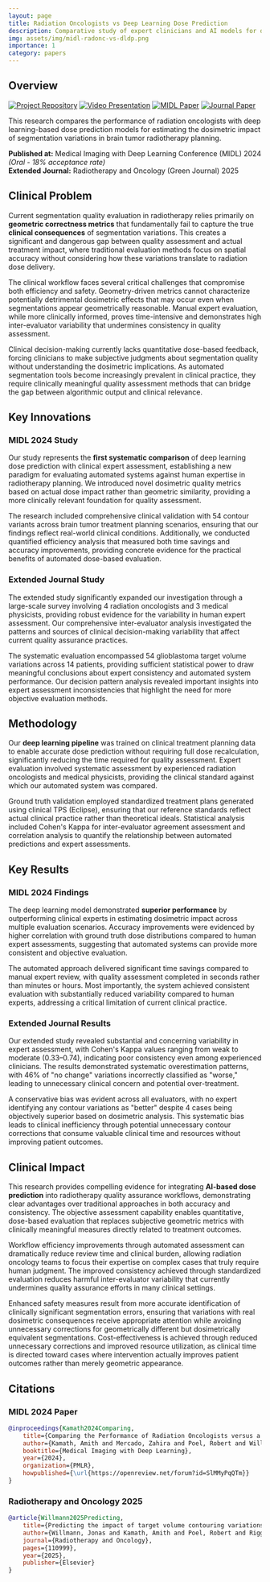 ```yaml
---
layout: page
title: Radiation Oncologists vs Deep Learning Dose Prediction
description: Comparative study of expert clinicians and AI models for dosimetric impact assessment in radiotherapy
img: assets/img/midl-radonc-vs-dldp.png
importance: 1
category: papers
---
```


## Overview

[![Project Repository](https://img.shields.io/badge/GitHub-Repository-blue?style=flat-square&logo=github)](https://github.com/ubern-mia/radonc-vs-dldp)
[![Video Presentation](https://img.shields.io/badge/Video-MIDL%202024-red?style=flat-square&logo=youtube)](https://youtu.be/Co9yUIAw6H0?t=3587)
[![MIDL Paper](https://img.shields.io/badge/Paper-MIDL%202024-blue?style=flat-square)](https://openreview.net/forum?id=SlMMyPqQTm)
[![Journal Paper](https://img.shields.io/badge/Journal-Green%20Journal-green?style=flat-square)](https://www.sciencedirect.com/science/article/pii/S0167814025045037)

This research compares the performance of radiation oncologists with deep learning-based dose prediction models for estimating the dosimetric impact of segmentation variations in brain tumor radiotherapy planning.

**Published at:** Medical Imaging with Deep Learning Conference (MIDL) 2024 *(Oral - 18% acceptance rate)*  
**Extended Journal:** Radiotherapy and Oncology (Green Journal) 2025

## Clinical Problem

Current segmentation quality evaluation in radiotherapy relies primarily on **geometric correctness metrics** that fundamentally fail to capture the true **clinical consequences** of segmentation variations. This creates a significant and dangerous gap between quality assessment and actual treatment impact, where traditional evaluation methods focus on spatial accuracy without considering how these variations translate to radiation dose delivery.

The clinical workflow faces several critical challenges that compromise both efficiency and safety. Geometry-driven metrics cannot characterize potentially detrimental dosimetric effects that may occur even when segmentations appear geometrically reasonable. Manual expert evaluation, while more clinically informed, proves time-intensive and demonstrates high inter-evaluator variability that undermines consistency in quality assessment.

Clinical decision-making currently lacks quantitative dose-based feedback, forcing clinicians to make subjective judgments about segmentation quality without understanding the dosimetric implications. As automated segmentation tools become increasingly prevalent in clinical practice, they require clinically meaningful quality assessment methods that can bridge the gap between algorithmic output and clinical relevance.

## Key Innovations

### MIDL 2024 Study
Our study represents the **first systematic comparison** of deep learning dose prediction with clinical expert assessment, establishing a new paradigm for evaluating automated systems against human expertise in radiotherapy planning. We introduced novel dosimetric quality metrics based on actual dose impact rather than geometric similarity, providing a more clinically relevant foundation for quality assessment.

The research included comprehensive clinical validation with 54 contour variants across brain tumor treatment planning scenarios, ensuring that our findings reflect real-world clinical conditions. Additionally, we conducted quantified efficiency analysis that measured both time savings and accuracy improvements, providing concrete evidence for the practical benefits of automated dose-based evaluation.

### Extended Journal Study
The extended study significantly expanded our investigation through a large-scale survey involving 4 radiation oncologists and 3 medical physicists, providing robust evidence for the variability in human expert assessment. Our comprehensive inter-evaluator analysis investigated the patterns and sources of clinical decision-making variability that affect current quality assurance practices.

The systematic evaluation encompassed 54 glioblastoma target volume variations across 14 patients, providing sufficient statistical power to draw meaningful conclusions about expert consistency and automated system performance. Our decision pattern analysis revealed important insights into expert assessment inconsistencies that highlight the need for more objective evaluation methods.

## Methodology

Our **deep learning pipeline** was trained on clinical treatment planning data to enable accurate dose prediction without requiring full dose recalculation, significantly reducing the time required for quality assessment. Expert evaluation involved systematic assessment by experienced radiation oncologists and medical physicists, providing the clinical standard against which our automated system was compared.

Ground truth validation employed standardized treatment plans generated using clinical TPS (Eclipse), ensuring that our reference standards reflect actual clinical practice rather than theoretical ideals. Statistical analysis included Cohen's Kappa for inter-evaluator agreement assessment and correlation analysis to quantify the relationship between automated predictions and expert assessments.

## Key Results

### MIDL 2024 Findings
The deep learning model demonstrated **superior performance** by outperforming clinical experts in estimating dosimetric impact across multiple evaluation scenarios. Accuracy improvements were evidenced by higher correlation with ground truth dose distributions compared to human expert assessments, suggesting that automated systems can provide more consistent and objective evaluation.

The automated approach delivered significant time savings compared to manual expert review, with quality assessment completed in seconds rather than minutes or hours. Most importantly, the system achieved consistent evaluation with substantially reduced variability compared to human experts, addressing a critical limitation of current clinical practice.

### Extended Journal Results
Our extended study revealed substantial and concerning variability in expert assessment, with Cohen's Kappa values ranging from weak to moderate (0.33–0.74), indicating poor consistency even among experienced clinicians. The results demonstrated systematic overestimation patterns, with 46% of "no change" variations incorrectly classified as "worse," leading to unnecessary clinical concern and potential over-treatment.

A conservative bias was evident across all evaluators, with no expert identifying any contour variations as "better" despite 4 cases being objectively superior based on dosimetric analysis. This systematic bias leads to clinical inefficiency through potential unnecessary contour corrections that consume valuable clinical time and resources without improving patient outcomes.

## Clinical Impact

This research provides compelling evidence for integrating **AI-based dose prediction** into radiotherapy quality assurance workflows, demonstrating clear advantages over traditional approaches in both accuracy and consistency. The objective assessment capability enables quantitative, dose-based evaluation that replaces subjective geometric metrics with clinically meaningful measures directly related to treatment outcomes.

Workflow efficiency improvements through automated assessment can dramatically reduce review time and clinical burden, allowing radiation oncology teams to focus their expertise on complex cases that truly require human judgment. The improved consistency achieved through standardized evaluation reduces harmful inter-evaluator variability that currently undermines quality assurance efforts in many clinical settings.

Enhanced safety measures result from more accurate identification of clinically significant segmentation errors, ensuring that variations with real dosimetric consequences receive appropriate attention while avoiding unnecessary corrections for geometrically different but dosimetrically equivalent segmentations. Cost-effectiveness is achieved through reduced unnecessary corrections and improved resource utilization, as clinical time is directed toward cases where intervention actually improves patient outcomes rather than merely geometric appearance.

## Citations

### MIDL 2024 Paper
```bibtex
@inproceedings{Kamath2024Comparing,
    title={Comparing the Performance of Radiation Oncologists versus a Deep Learning Dose Predictor to Estimate Dosimetric Impact of Segmentation Variations for Radiotherapy},
    author={Kamath, Amith and Mercado, Zahira and Poel, Robert and Willmann, Jonas and Ermi{\c{s}}, Ekin and Riggenbach, Elena and Andratschke, Nicolaus and Reyes, Mauricio},
    booktitle={Medical Imaging with Deep Learning},
    year={2024},
    organization={PMLR},
    howpublished={\url{https://openreview.net/forum?id=SlMMyPqQTm}}
}
```

### Radiotherapy and Oncology 2025
```bibtex
@article{Willmann2025Predicting,
    title={Predicting the impact of target volume contouring variations on the organ at risk dose: results of a qualitative survey},
    author={Willmann, Jonas and Kamath, Amith and Poel, Robert and Riggenbach, Elena and Mose, Lucas and Bertholet, Jenny and Muller, Silvan and Schmidhalter, Daniel and Andratschke, Nicolaus and Ermi{\c{s}}, Ekin and others},
    journal={Radiotherapy and Oncology},
    pages={110999},
    year={2025},
    publisher={Elsevier}
}
```
